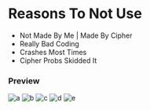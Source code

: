 # Reasons To Not Use
- Not Made By Me | Made By Cipher
- Really Bad Coding
- Crashes Most Times
- Cipher Probs Skidded It

### Preview
![a](https://raw.githubusercontent.com/oogx/Roblox/main/Uis/Vestra/Collections/V1/Images/Image1.png?raw=true)
![b](https://raw.githubusercontent.com/oogx/Roblox/main/Uis/Vestra/Collections/V1/Images/Image2.png?raw=true)
![c](https://raw.githubusercontent.com/oogx/Roblox/main/Uis/Vestra/Collections/V1/Images/Image3.png?raw=true)
![d](https://raw.githubusercontent.com/oogx/Roblox/main/Uis/Vestra/Collections/V1/Images/Image4.png?raw=true)
![e](https://raw.githubusercontent.com/oogx/Roblox/main/Uis/Vestra/Collections/V1/Images/Image5.png?raw=true)